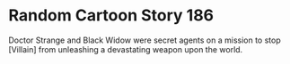 # Random Cartoon Story 186

Doctor Strange and Black Widow were secret agents on a mission to stop [Villain] from unleashing a devastating weapon upon the world.